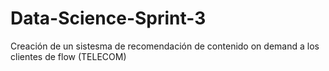 # Data-Science-Sprint-3
Creación de un sistesma de recomendación de contenido on demand a los clientes de flow (TELECOM)

